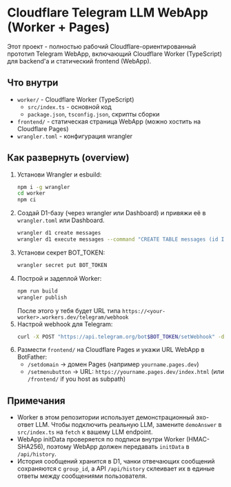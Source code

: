 
# Cloudflare Telegram LLM WebApp (Worker + Pages)

Этот проект - полностью рабочий Cloudflare-ориентированный прототип Telegram WebApp, включающий Cloudflare Worker (TypeScript) для backend'а и статический frontend (WebApp).

## Что внутри
- `worker/` - Cloudflare Worker (TypeScript)
  - `src/index.ts` - основной код
  - `package.json`, `tsconfig.json`, скрипты сборки
- `frontend/` - статическая страница WebApp (можно хостить на Cloudflare Pages)
- `wrangler.toml` - конфигурация wrangler

## Как развернуть (overview)
1. Установи Wrangler и esbuild:
   ```bash
   npm i -g wrangler
   cd worker
   npm ci
   ```
2. Создай D1-базу (через wrangler или Dashboard) и привяжи её в `wrangler.toml` или Dashboard.
   ```bash
   wrangler d1 create messages
   wrangler d1 execute messages --command "CREATE TABLE messages (id INTEGER PRIMARY KEY AUTOINCREMENT, chat_id TEXT, role TEXT, content TEXT, group_id INTEGER, created_at TEXT)"
   ```
3. Установи секрет BOT_TOKEN:
   ```bash
   wrangler secret put BOT_TOKEN
   ```
4. Построй и задеплой Worker:
   ```bash
   npm run build
   wrangler publish
   ```
   После этого у тебя будет URL типа `https://<your-worker>.workers.dev/telegram/webhook`
5. Настрой webhook для Telegram:
   ```bash
   curl -X POST "https://api.telegram.org/bot$BOT_TOKEN/setWebhook" -d "url=https://<your-worker>.workers.dev/telegram/webhook"
   ```
6. Размести `frontend/` на Cloudflare Pages и укажи URL WebApp в BotFather:
   - `/setdomain` -> домен Pages (например `yourname.pages.dev`)
   - `/setmenubutton` -> URL: `https://yourname.pages.dev/index.html` (или `/frontend/` if you host as subpath)

## Примечания
- Worker в этом репозитории использует демонстрационный эхо-ответ LLM.   Чтобы подключить реальную LLM, замените `demoAnswer` в `src/index.ts` на `fetch` к вашему LLM endpoint.
- WebApp initData проверяется по подписи внутри Worker (HMAC-SHA256), поэтому WebApp должен передавать `initData` в `/api/history`.
- История сообщений хранится в D1, чанки отвечающих сообщений сохраняются с `group_id`, а API `/api/history` склеивает их в единые ответы между сообщениями пользователя.
